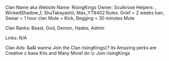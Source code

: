 Clan Name aka Website Name: RisingKings
Owner: Sculkrose
Helpers: , WickedShadow_1, ShuTakayashii, Max_YT8402
Rules:
Grief = 2 weeks ban, 
Swear = 1 hour clan Mute + Kick,
Begging = 30 minutes Mute

Clan Ranks:
Beast,
God, 
Demon, 
Hades, 
Admin

Links: 
N/A

Clan Ads:
&a&l wanna Join the Clan risingKings{? Its Amazing perks are Creative c base Kits and Many More! do \c Join risingKings
